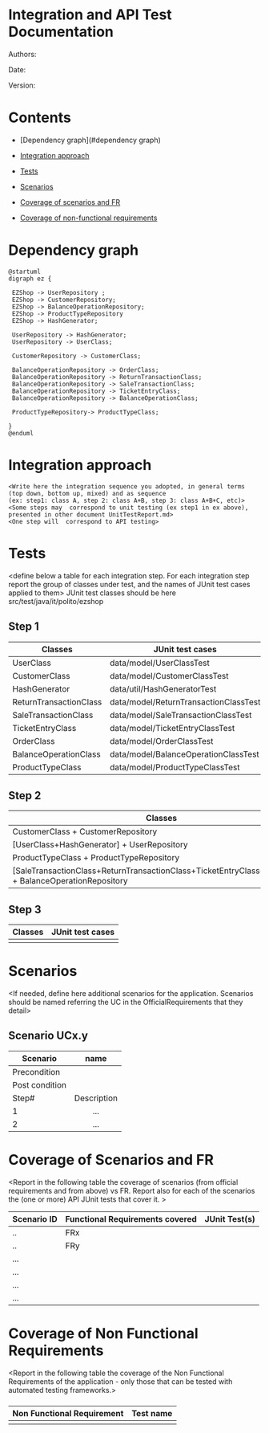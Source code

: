 # Integration and API Test Documentation

Authors:

Date:

Version:

# Contents

- [Dependency graph](#dependency graph)

- [Integration approach](#integration)

- [Tests](#tests)

- [Scenarios](#scenarios)

- [Coverage of scenarios and FR](#scenario-coverage)
- [Coverage of non-functional requirements](#nfr-coverage)



# Dependency graph 

```plantuml
@startuml
digraph ez {

 EZShop -> UserRepository ;
 EZShop -> CustomerRepository;
 EZShop -> BalanceOperationRepository;
 EZShop -> ProductTypeRepository
 EZShop -> HashGenerator;

 UserRepository -> HashGenerator;
 UserRepository -> UserClass;

 CustomerRepository -> CustomerClass;

 BalanceOperationRepository -> OrderClass;
 BalanceOperationRepository -> ReturnTransactionClass;
 BalanceOperationRepository -> SaleTransactionClass;
 BalanceOperationRepository -> TicketEntryClass;
 BalanceOperationRepository -> BalanceOperationClass;

 ProductTypeRepository-> ProductTypeClass;

}
@enduml
```

# Integration approach

    <Write here the integration sequence you adopted, in general terms (top down, bottom up, mixed) and as sequence
    (ex: step1: class A, step 2: class A+B, step 3: class A+B+C, etc)> 
    <Some steps may  correspond to unit testing (ex step1 in ex above), presented in other document UnitTestReport.md>
    <One step will  correspond to API testing>



#  Tests

   <define below a table for each integration step. For each integration step report the group of classes under test, and the names of
     JUnit test cases applied to them> JUnit test classes should be here src/test/java/it/polito/ezshop

## Step 1
| Classes  | JUnit test cases |
|--|--|
|UserClass|data/model/UserClassTest|
|CustomerClass|data/model/CustomerClassTest|
|HashGenerator|data/util/HashGeneratorTest|
|ReturnTransactionClass|data/model/ReturnTransactionClassTest|
|SaleTransactionClass|data/model/SaleTransactionClassTest|
|TicketEntryClass|data/model/TicketEntryClassTest|
|OrderClass|data/model/OrderClassTest|
|BalanceOperationClass|data/model/BalanceOperationClassTest|
|ProductTypeClass|data/model/ProductTypeClassTest|


## Step 2
| Classes  | JUnit test cases |
|--|--|
|CustomerClass + CustomerRepository|data/repository/CustomerRepositoryTest|
|[UserClass+HashGenerator] + UserRepository|data/repository/UserRepositoryTest|
|ProductTypeClass + ProductTypeRepository|data/repository/ProductTypeRepositoryTest|
|[SaleTransactionClass+ReturnTransactionClass+TicketEntryClass+OrderClass] + BalanceOperationRepository|data/repository/BalanceOperationRepositoryTest|


## Step 3 

   

| Classes  | JUnit test cases |
|--|--|
|||




# Scenarios


<If needed, define here additional scenarios for the application. Scenarios should be named
 referring the UC in the OfficialRequirements that they detail>

## Scenario UCx.y

| Scenario |  name |
| ------------- |:-------------:|
|  Precondition     |  |
|  Post condition     |   |
| Step#        | Description  |
|  1     |  ... |
|  2     |  ... |



# Coverage of Scenarios and FR


<Report in the following table the coverage of  scenarios (from official requirements and from above) vs FR. 
Report also for each of the scenarios the (one or more) API JUnit tests that cover it. >




| Scenario ID | Functional Requirements covered | JUnit  Test(s) |
| ----------- | ------------------------------- | ----------- |
|  ..         | FRx                             |             |
|  ..         | FRy                             |             |
| ...         |                                 |             |
| ...         |                                 |             |
| ...         |                                 |             |
| ...         |                                 |             |



# Coverage of Non Functional Requirements


<Report in the following table the coverage of the Non Functional Requirements of the application - only those that can be tested with automated testing frameworks.>


### 

| Non Functional Requirement | Test name |
| -------------------------- | --------- |
|                            |           |

